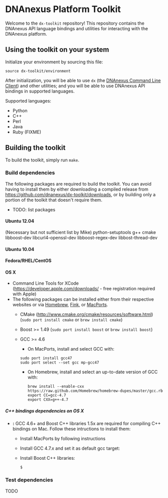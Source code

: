 DNAnexus Platform Toolkit
=========================

Welcome to the `dx-toolkit` repository! This repository contains the DNAnexus API language bindings and utilities for interacting with the DNAnexus platform.

## Using the toolkit on your system
Initialize your environment by sourcing this file:

```
source dx-toolkit/environment
```

After initialization, you will be able to use ```dx``` (the [DNAnexus Command Line Client](http://wiki.dnanexus.com/Command-Line-Client/Quickstart)) and other utilities; and you will be able to use DNAnexus API bindings in supported languages.

Supported languages:

* Python
* C++
* Perl
* Java
* Ruby (FIXME)

## Building the toolkit

To build the toolkit, simply run ```make```.

### Build dependencies

The following packages are required to build the toolkit. You can avoid having to install them by either downloading a
compiled release from https://github.com/dnanexus/dx-toolkit/downloads, or by building only a portion of the toolkit
that doesn't require them.

* TODO: list packages

#### Ubuntu 12.04

(Necessary but not sufficient list by Mike) python-setuptools g++ cmake libboost-dev libcurl4-openssl-dev libboost-regex-dev libbost-thread-dev

#### Ubuntu 10.04

#### Fedora/RHEL/CentOS

#### OS X
* Command Line Tools for XCode (https://developer.apple.com/downloads/ - free registration required with Apple)
* The following packages can be installed either from their respective websites or via [Homebrew](http://mxcl.github.com/homebrew/), [Fink](http://www.finkproject.org/), or [MacPorts](http://www.macports.org/).
    * CMake (http://www.cmake.org/cmake/resources/software.html) (```sudo port install cmake``` or ```brew install cmake```)
    * Boost >= 1.49 (```sudo port install boost``` or ```brew install boost```)
    * GCC >= 4.6
        * On MacPorts, install and select GCC with:
         ```
         sudo port install gcc47
         sudo port select --set gcc mp-gcc47
         ```

        * On Homebrew, install and select an up-to-date version of GCC with:
        
              brew install --enable-cxx https://raw.github.com/Homebrew/homebrew-dupes/master/gcc.rb
              export CC=gcc-4.7
              export CXX=g++-4.7

##### C++ bindings dependencies on OS X


* **:** GCC 4.6+ and Boost C++ libraries 1.5x are required for compiling C++ bindings on Mac. Follow these intructions to install them:
    - Install MacPorts by following instructions 
    - Install GCC 4.7.x and set it as default gcc target:   
         
    - Install Boost C++ libraries:
         
         ```
         $ 
         ```

### Test dependencies
TODO

